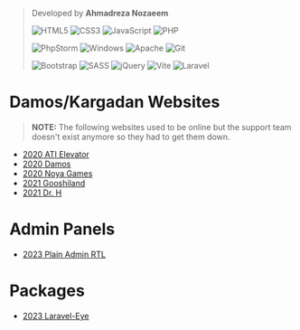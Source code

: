 > Developed by **Ahmadreza Nozaeem**
>
> ![HTML5](https://img.shields.io/badge/html5-%23E34F26.svg?style=for-the-badge&logo=html5&logoColor=white)
> ![CSS3](https://img.shields.io/badge/css3-%231572B6.svg?style=for-the-badge&logo=css3&logoColor=white)
> ![JavaScript](https://img.shields.io/badge/javascript-%23323330.svg?style=for-the-badge&logo=javascript&logoColor=%23F7DF1E)
> ![PHP](https://img.shields.io/badge/php-%23777BB4.svg?style=for-the-badge&logo=php&logoColor=white)
> 
> ![PhpStorm](https://img.shields.io/badge/phpstorm-143?style=for-the-badge&logo=phpstorm&logoColor=black&color=black&labelColor=darkorchid)
> ![Windows](https://img.shields.io/badge/Windows-0078D6?style=for-the-badge&logo=windows&logoColor=white)
> ![Apache](https://img.shields.io/badge/apache-%23D42029.svg?style=for-the-badge&logo=apache&logoColor=white)
> ![Git](https://img.shields.io/badge/git-%23F05033.svg?style=for-the-badge&logo=git&logoColor=white)
> 
> ![Bootstrap](https://img.shields.io/badge/bootstrap-%238511FA.svg?style=for-the-badge&logo=bootstrap&logoColor=white)
> ![SASS](https://img.shields.io/badge/SASS-hotpink.svg?style=for-the-badge&logo=SASS&logoColor=white)
> ![jQuery](https://img.shields.io/badge/jquery-%230769AD.svg?style=for-the-badge&logo=jquery&logoColor=white)
> ![Vite](https://img.shields.io/badge/vite-%23646CFF.svg?style=for-the-badge&logo=vite&logoColor=white)
> ![Laravel](https://img.shields.io/badge/laravel-%23FF2D20.svg?style=for-the-badge&logo=laravel&logoColor=white)

# Damos/Kargadan Websites
> **NOTE:** The following websites used to be online but the support team doesn't exist anymore so they had to get them down.
- [2020 ATI Elevator](https://ami-hp.github.io/ati.elevator/)
- [2020 Damos](https://ami-hp.github.io/damos/)
- [2020 Noya Games](https://ami-hp.github.io/noya-games/)
- [2021 Gooshiland](https://ami-hp.github.io/gooshiland/)
- [2021 Dr. H](https://ami-hp.github.io/dr.h/)

# Admin Panels
- [2023 Plain Admin RTL](https://ami-hp.github.io/adminpanel-plainadmin/)

# Packages
- [2023 Laravel-Eye](https://github.com/ami-hp/laravel-eye)
